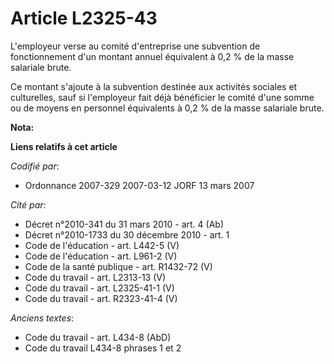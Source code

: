 # Article L2325-43

L'employeur verse au comité d'entreprise une subvention de fonctionnement d'un montant annuel équivalent à 0,2 % de la masse
salariale brute.

Ce montant s'ajoute à la subvention destinée aux activités sociales et culturelles, sauf si l'employeur fait déjà bénéficier
le comité d'une somme ou de moyens en personnel équivalents à 0,2 % de la masse salariale brute.

**Nota:**



**Liens relatifs à cet article**

_Codifié par_:

  - Ordonnance 2007-329 2007-03-12 JORF 13 mars 2007

_Cité par_:

  - Décret n°2010-341 du 31 mars 2010 - art. 4 (Ab)
  - Décret n°2010-1733 du 30 décembre 2010 - art. 1
  - Code de l'éducation - art. L442-5 (V)
  - Code de l'éducation - art. L961-2 (V)
  - Code de la santé publique - art. R1432-72 (V)
  - Code du travail - art. L2313-13 (V)
  - Code du travail - art. L2325-41-1 (V)
  - Code du travail - art. R2323-41-4 (V)

_Anciens textes_:

  - Code du travail - art. L434-8 (AbD)
  - Code du travail L434-8 phrases 1 et 2
